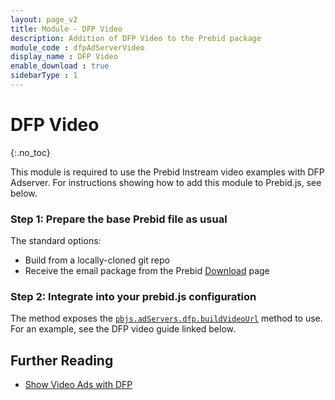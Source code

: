 ```yaml
---
layout: page_v2
title: Module - DFP Video
description: Addition of DFP Video to the Prebid package
module_code : dfpAdServerVideo
display_name : DFP Video
enable_download : true
sidebarType : 1
---
```




# DFP Video
{:.no_toc}

This module is required to use the Prebid Instream video examples with DFP Adserver. For instructions showing how to add this module to Prebid.js, see below.

### Step 1:  Prepare the base Prebid file as usual

The standard options:

- Build from a locally-cloned git repo 
- Receive the email package from the Prebid [Download]({{site.baseurl}}/download.html) page
 
### Step 2: Integrate into your prebid.js configuration

The method exposes the [`pbjs.adServers.dfp.buildVideoUrl`]({{site.baseurl}}/dev-docs/publisher-api-reference.html#module_pbjs.adServers.dfp.buildVideoUrl) method to use. For an example, see the DFP video guide linked below.

## Further Reading

+ [Show Video Ads with DFP]({{site.baseurl}}/dev-docs/show-video-with-a-dfp-video-tag.html)
